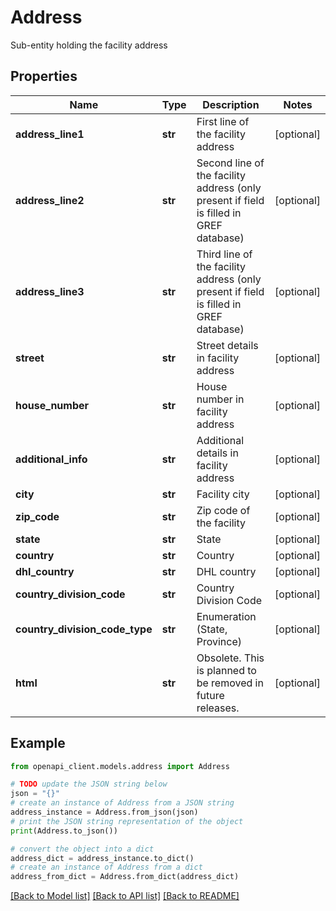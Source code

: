 # Address

Sub-entity holding the facility address

## Properties

Name | Type | Description | Notes
------------ | ------------- | ------------- | -------------
**address_line1** | **str** | First line of the facility address | [optional] 
**address_line2** | **str** | Second line of the facility address (only present if field is filled in GREF database) | [optional] 
**address_line3** | **str** | Third line of the facility address (only present if field is filled in GREF database) | [optional] 
**street** | **str** | Street details in facility address | [optional] 
**house_number** | **str** | House number in facility address | [optional] 
**additional_info** | **str** | Additional details in facility address | [optional] 
**city** | **str** | Facility city | [optional] 
**zip_code** | **str** | Zip code of the facility | [optional] 
**state** | **str** | State | [optional] 
**country** | **str** | Country | [optional] 
**dhl_country** | **str** | DHL country | [optional] 
**country_division_code** | **str** | Country Division Code | [optional] 
**country_division_code_type** | **str** | Enumeration (State, Province) | [optional] 
**html** | **str** | Obsolete. This is planned to be removed in future releases. | [optional] 

## Example

```python
from openapi_client.models.address import Address

# TODO update the JSON string below
json = "{}"
# create an instance of Address from a JSON string
address_instance = Address.from_json(json)
# print the JSON string representation of the object
print(Address.to_json())

# convert the object into a dict
address_dict = address_instance.to_dict()
# create an instance of Address from a dict
address_from_dict = Address.from_dict(address_dict)
```
[[Back to Model list]](../README.md#documentation-for-models) [[Back to API list]](../README.md#documentation-for-api-endpoints) [[Back to README]](../README.md)


